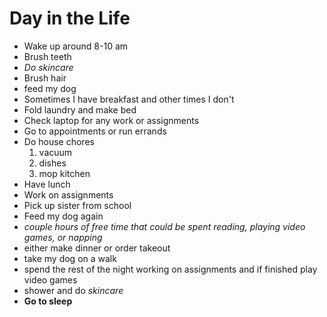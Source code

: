 # Day in the Life
- Wake up around 8-10 am
- Brush teeth
- *Do skincare*
- Brush hair
- feed my dog
- Sometimes I have breakfast and other times I don't
- Fold laundry and make bed
- Check laptop for any work or assignments
- Go to appointments or run errands
- Do house chores
  1. vacuum
  2. dishes
  3. mop kitchen
- Have lunch
- Work on assignments
- Pick up sister from school
- Feed my dog again
- *couple hours of free time that could be spent reading, playing video games, or napping*
- either make dinner or order takeout
- take my dog on a walk
- spend the rest of the night working on assignments and if finished play video games
- shower and do *skincare*
- **Go to sleep**

